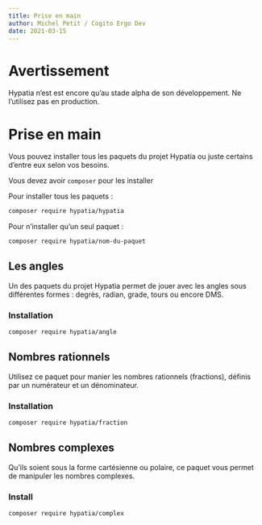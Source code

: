 ```yaml
---
title: Prise en main
author: Michel Petit / Cogito Ergo Dev
date: 2021-03-15
---
```


# Avertissement

Hypatia n’est est encore qu’au stade alpha de son développement. Ne l’utilisez pas en production.

# Prise en main

Vous pouvez installer tous les paquets du projet Hypatia ou juste certains d’entre eux selon vos besoins.

Vous devez avoir `composer` pour les installer

Pour installer tous les paquets :

```bash
composer require hypatia/hypatia
```

Pour n’installer qu’un seul paquet :

```bash
composer require hypatia/nom-du-paquet
```


## Les angles

Un des paquets du projet Hypatia permet de jouer avec les angles sous différentes formes : degrès, radian, grade, tours ou encore DMS.

### Installation

```bash
composer require hypatia/angle
```

## Nombres rationnels

Utilisez ce paquet pour manier les nombres rationnels (fractions), définis par un numérateur et un dénominateur.

### Installation

```bash
composer require hypatia/fraction
```

## Nombres complexes

Qu’ils soient sous la forme cartésienne ou polaire, ce paquet vous permet de manipuler les nombres complexes.

### Install

```bash
composer require hypatia/complex
```
